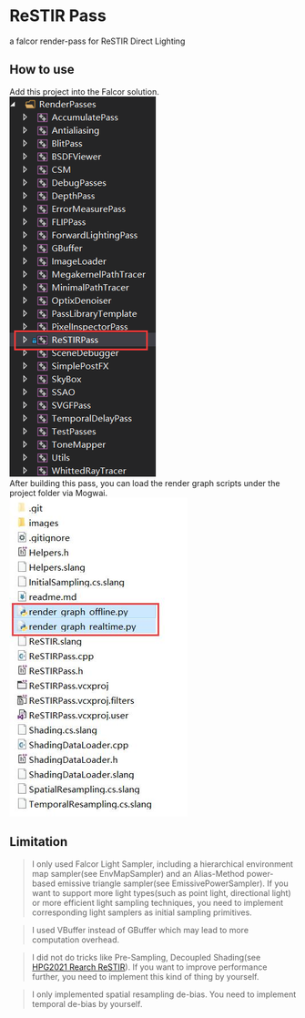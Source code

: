# ReSTIR Pass

a falcor render-pass for ReSTIR Direct Lighting

## How to use

Add this project into the Falcor solution.  
![file-tree-layout](images/layout.png)  
After building this pass, you can load the render graph scripts under the project folder via Mogwai.  
![render-graph-files](images/rendergraph.jpg)
## Limitation

> I only used Falcor Light Sampler, including a hierarchical environment map sampler(see EnvMapSampler) and an Alias-Method power-based emissive triangle sampler(see EmissivePowerSampler). If you want to support more light types(such as point light, directional light) or more efficient light sampling techniques, you need to implement corresponding light samplers as initial sampling primitives.

> I used VBuffer instead of GBuffer which may lead to more computation overhead.

> I did not do tricks like Pre-Sampling, Decoupled Shading(see [HPG2021 Rearch ReSTIR](https://research.nvidia.com/publication/2021-07_Rearchitecting-Spatiotemporal-Resampling)). If you want to improve performance further, you need to implement this kind of thing by yourself.

> I only implemented spatial resampling de-bias. You need to implement temporal de-bias by yourself.